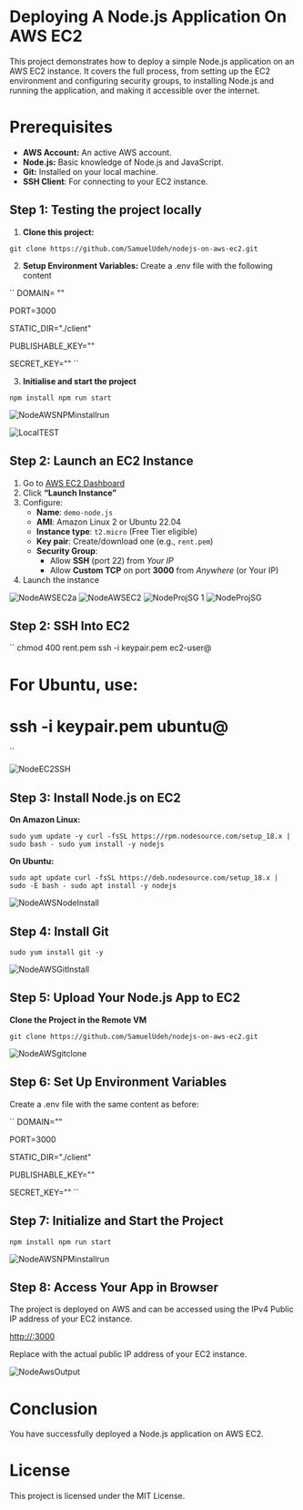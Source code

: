 # Deploying A Node.js Application On AWS EC2

This project demonstrates how to deploy a simple Node.js application on an AWS EC2 instance. It covers the full process, from setting up the EC2 environment and configuring security groups, to installing Node.js and running the application, and making it accessible over the internet.

# Prerequisites
- **AWS Account:** An active AWS account.
- **Node.js:** Basic knowledge of Node.js and JavaScript.
- **Git:** Installed on your local machine.
- **SSH Client**: For connecting to your EC2 instance.

## Step 1: Testing the project locally

1. **Clone this project:**

``
git clone https://github.com/SamuelUdeh/nodejs-on-aws-ec2.git
``


2. **Setup Environment Variables:**
   Create a .env file with the following content
   
``
DOMAIN= ""

PORT=3000

STATIC_DIR="./client"

PUBLISHABLE_KEY=""

SECRET_KEY=""
``

3. **Initialise and start the project**

``
npm install
npm run start
``

![NodeAWSNPMinstallrun](https://github.com/user-attachments/assets/bf4a091b-6970-4e29-af2b-00ba14840e37)

![LocalTEST](https://github.com/user-attachments/assets/bc415bb9-9a6c-4e1f-a747-206d669cd141)


## Step 2: Launch an EC2 Instance

1. Go to [AWS EC2 Dashboard](https://console.aws.amazon.com/ec2/)
2. Click **“Launch Instance”**
3. Configure:
   - **Name**: `demo-node.js`
   - **AMI**: Amazon Linux 2 or Ubuntu 22.04
   - **Instance type**: `t2.micro` (Free Tier eligible)
   - **Key pair**: Create/download one (e.g., `rent.pem`)
   - **Security Group**:
     - Allow **SSH** (port 22) from *Your IP*
     - Allow **Custom TCP** on port **3000** from *Anywhere* (or Your IP)
4. Launch the instance

![NodeAWSEC2a](https://github.com/user-attachments/assets/a136447d-beef-46a2-ad92-3246f0c4c354)
![NodeAWSEC2](https://github.com/user-attachments/assets/4d8e2a45-b6ec-49e9-8de7-1fc8d2cadb5d)
![NodeProjSG 1](https://github.com/user-attachments/assets/a4924686-0f7c-44d4-9f0e-91a43075bdff)
![NodeProjSG](https://github.com/user-attachments/assets/b21b9ed0-5ba4-45e8-b826-007c385ced7e)

## Step 2: SSH Into EC2

``
chmod 400 rent.pem
ssh -i keypair.pem ec2-user@<your-ec2-public-ip>

# For Ubuntu, use:
# ssh -i keypair.pem ubuntu@<your-ec2-public-ip>
``

![NodeEC2SSH](https://github.com/user-attachments/assets/5cd30456-bd19-4c9e-becd-fefe369b6be3)

## Step 3: **Install Node.js on EC2**

**On Amazon Linux:**

``
sudo yum update -y
curl -fsSL https://rpm.nodesource.com/setup_18.x | sudo bash -
sudo yum install -y nodejs
``

**On Ubuntu:**

``
sudo apt update
curl -fsSL https://deb.nodesource.com/setup_18.x | sudo -E bash -
sudo apt install -y nodejs
``

![NodeAWSNodeInstall](https://github.com/user-attachments/assets/0e1c6b23-d1f5-4380-9a3f-1065b4d165a5)

## Step 4: Install Git

``
sudo yum install git -y
``

![NodeAWSGitInstall](https://github.com/user-attachments/assets/f79c8239-5948-4c6c-b4c9-fde5ba968fa8)

## Step 5: Upload Your Node.js App to EC2
**Clone the Project in the Remote VM**

``
git clone https://github.com/SamuelUdeh/nodejs-on-aws-ec2.git
``

![NodeAWSgitclone](https://github.com/user-attachments/assets/557d0bcc-462c-424d-9cac-7976de2d87ba)

## Step 6: Set Up Environment Variables
Create a .env file with the same content as before:

``
DOMAIN=""

PORT=3000

STATIC_DIR="./client"

PUBLISHABLE_KEY=""

SECRET_KEY=""
``

## Step 7: Initialize and Start the Project

``
npm install
npm run start
``

![NodeAWSNPMinstallrun](https://github.com/user-attachments/assets/e0b723c8-7a98-4b3f-951f-24a0cdeced56)

## Step 8: Access Your App in Browser

The project is deployed on AWS and can be accessed using the IPv4 Public IP address of your EC2 instance.

[http://<your-ec2-public-ip>:3000](http://<your-ec2-public-ip>:3000)

Replace <your-ec2-public-ip> with the actual public IP address of your EC2 instance.


![NodeAwsOutput](https://github.com/user-attachments/assets/3e43d2d6-82a3-4d6c-a7e5-94c7edace2d3)

# Conclusion
You have successfully deployed a Node.js application on AWS EC2.

# License
This project is licensed under the MIT License. 













